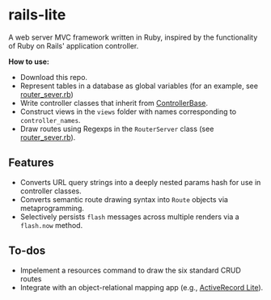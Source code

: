 # rails-lite
  A web server MVC framework written in Ruby, inspired by the functionality of Ruby on Rails' application controller.
  
 **How to use:**
   - Download this repo.
   - Represent tables in a database as global variables (for an example, see [router_sever.rb](https://github.com/gmkohler/rails-lite/blob/master/bin/router_server.rb))
   - Write controller classes that inherit from [ControllerBase](https://github.com/gmkohler/rails-lite/blob/master/lib/controller_base.rb).
   - Construct views in the `views` folder with names corresponding to `controller_names`.
   - Draw routes using Regexps in the `RouterServer` class (see [router_sever.rb](https://github.com/gmkohler/rails-lite/blob/master/bin/router_server.rb)).

## Features
 - Converts URL query strings into a deeply nested params hash for use in controller classes.
 - Converts semantic route drawing syntax into `Route` objects via metaprogramming.
 - Selectively persists `flash` messages across multiple renders via a `flash.now` method.

## To-dos
 - Impelement a resources command to draw the six standard CRUD routes
 - Integrate with an object-relational mapping app (e.g., [ActiveRecord Lite](https://github.com/gmkohler/active-record-lite)).
